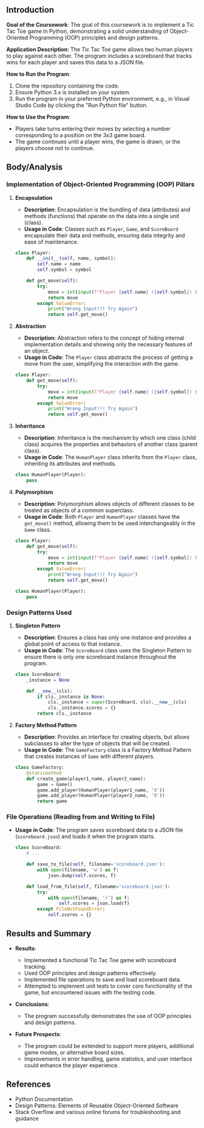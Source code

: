 ## Introduction

**Goal of the Coursework**: The goal of this coursework is to implement a Tic Tac Toe game in Python, demonstrating a solid understanding of Object-Oriented Programming (OOP) principles and design patterns.

**Application Description**: The Tic Tac Toe game allows two human players to play against each other. The program includes a scoreboard that tracks wins for each player and saves this data to a JSON file.

**How to Run the Program**:
1. Clone the repository containing the code.
2. Ensure Python 3.x is installed on your system.
3. Run the program in your preferred Python environment, e.g., in Visual Studio Code by clicking the "Run Python file" button.


**How to Use the Program**:
- Players take turns entering their moves by selecting a number corresponding to a position on the 3x3 game board.
- The game continues until a player wins, the game is drawn, or the players choose not to continue.

## Body/Analysis

### Implementation of Object-Oriented Programming (OOP) Pillars

1. **Encapsulation**
   - **Description**: Encapsulation is the bundling of data (attributes) and methods (functions) that operate on the data into a single unit (class).
   - **Usage in Code**: Classes such as `Player`, `Game`, and `ScoreBoard` encapsulate their data and methods, ensuring data integrity and ease of maintenance.

   ```python
   class Player:
       def __init__(self, name, symbol):
           self.name = name
           self.symbol = symbol

       def get_move(self):
           try:
               move = int(input(f"Player {self.name} ({self.symbol}) turn. Which box? : "))
               return move
           except ValueError:
               print("Wrong Input!!! Try Again")
               return self.get_move()
   ```

2. **Abstraction**
   - **Description**: Abstraction refers to the concept of hiding internal implementation details and showing only the necessary features of an object.
   - **Usage in Code**: The `Player` class abstracts the process of getting a move from the user, simplifying the interaction with the game.

   ```python
   class Player:
       def get_move(self):
           try:
               move = int(input(f"Player {self.name} ({self.symbol}) turn. Which box? : "))
               return move
           except ValueError:
               print("Wrong Input!!! Try Again")
               return self.get_move()
   ```

3. **Inheritance**
   - **Description**: Inheritance is the mechanism by which one class (child class) acquires the properties and behaviors of another class (parent class).
   - **Usage in Code**: The `HumanPlayer` class inherits from the `Player` class, inheriting its attributes and methods.

   ```python
   class HumanPlayer(Player):
       pass
   ```

4. **Polymorphism**
   - **Description**: Polymorphism allows objects of different classes to be treated as objects of a common superclass.
   - **Usage in Code**: Both `Player` and `HumanPlayer` classes have the `get_move()` method, allowing them to be used interchangeably in the `Game` class.

   ```python
   class Player:
       def get_move(self):
           try:
               move = int(input(f"Player {self.name} ({self.symbol}) turn. Which box? : "))
               return move
           except ValueError:
               print("Wrong Input!!! Try Again")
               return self.get_move()

   class HumanPlayer(Player):
       pass
   ```

### Design Patterns Used

1. **Singleton Pattern**
   - **Description**: Ensures a class has only one instance and provides a global point of access to that instance.
   - **Usage in Code**: The `ScoreBoard` class uses the Singleton Pattern to ensure there is only one scoreboard instance throughout the program.

   ```python
   class ScoreBoard:
       _instance = None

       def __new__(cls):
           if cls._instance is None:
               cls._instance = super(ScoreBoard, cls).__new__(cls)
               cls._instance.scores = {}
           return cls._instance
   ```

2. **Factory Method Pattern**
   - **Description**: Provides an interface for creating objects, but allows subclasses to alter the type of objects that will be created.
   - **Usage in Code**: The `GameFactory` class is a Factory Method Pattern that creates instances of `Game` with different players.

   ```python
   class GameFactory:
       @staticmethod
       def create_game(player1_name, player2_name):
           game = Game()
           game.add_player(HumanPlayer(player1_name, 'X'))
           game.add_player(HumanPlayer(player2_name, 'O'))
           return game
   ```

### File Operations (Reading from and Writing to File)

- **Usage in Code**: The program saves scoreboard data to a JSON file (`scoreboard.json`) and loads it when the program starts.

   ```python
   class ScoreBoard:
       # ...

       def save_to_file(self, filename='scoreboard.json'):
           with open(filename, 'w') as f:
               json.dump(self.scores, f)

       def load_from_file(self, filename='scoreboard.json'):
           try:
               with open(filename, 'r') as f:
                   self.scores = json.load(f)
           except FileNotFoundError:
               self.scores = {}
   ```

## Results and Summary

- **Results**:
  - Implemented a functional Tic Tac Toe game with scoreboard tracking.
  - Used OOP principles and design patterns effectively.
  - Implemented file operations to save and load scoreboard data.
  - Attempted to implement unit tests to cover core functionality of the game, but encountered issues with the testing code.

- **Conclusions**:
  - The program successfully demonstrates the use of OOP principles and design patterns.
- **Future Prospects**:
  - The program could be extended to support more players, additional game modes, or alternative board sizes.
  - Improvements in error handling, game statistics, and user interface could enhance the player experience.

## References

- Python Documentation
- Design Patterns: Elements of Reusable Object-Oriented Software
- Stack Overflow and various online forums for troubleshooting and guidance
